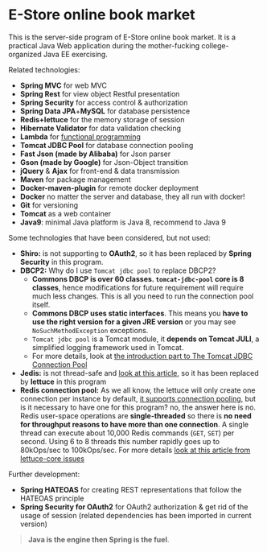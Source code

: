 # E-Store online book market

This is the server-side program of E-Store online book market. It is a practical Java Web application during the mother-fucking college-organized Java EE exercising. 

Related technologies:

* **Spring MVC** for web MVC
* **Spring Rest** for view object Restful presentation
* **Spring Security** for access control & authorization
* **Spring Data JPA**+**MySQL** for database persistence
* **Redis+lettuce** for the memory storage of session
* **Hibernate Validator** for data validation checking
* **Lambda** for [functional programming](https://flyingbytes.github.io/programming/java8/functional/part0/2017/01/16/Java8-Part0.html)
* **Tomcat JDBC Pool** for database connection pooling
* **Fast Json (made by Alibaba)** for Json parser
* **Gson (made by Google)** for Json-Object transition
* **jQuery** & **Ajax** for front-end & data transmission
* **Maven** for package management
* **Docker-maven-plugin** for remote docker deployment
* **Docker** no matter the server and database, they all run with docker!
* **Git** for versioning
* **Tomcat** as a web container
* **Java9**: minimal Java platform is Java 8, recommend to Java 9

Some technologies that have been considered, but not used:

* **Shiro:** is not supporting to **OAuth2**, so it has been replaced by **Spring Security** in this program.
* **DBCP2:** Why do I use `Tomcat jdbc pool` to replace DBCP2?
  * **Commons DBCP is over 60 classes. `tomcat-jdbc-pool` core is 8 classes**, hence modifications for future requirement will require much less changes. This is all you need to run the connection pool itself. 
  * **Commons DBCP uses static interfaces**. This means you **have to use the right version for a given JRE version** or you may see `NoSuchMethodException` exceptions.
  * `Tomcat jdbc pool` is a Tomcat module, it **depends on Tomcat JULI**, a simplified logging framework used in Tomcat.
  * For more details, look at [the introduction part to The Tomcat JDBC Connection Pool](https://tomcat.apache.org/tomcat-9.0-doc/jdbc-pool.html)
* **Jedis:** is not thread-safe and [look at this article](https://github.com/spring-projects/spring-session/issues/789), so it has been replaced by **lettuce** in this program
* **Redis connection pool:** As we all know, the lettuce will only create one connection per instance by default, [it supports connection pooling](https://github.com/lettuce-io/lettuce-core/wiki/Connection-Pooling), but is it necessary to have one for this program? no, the answer here is no. Redis user-space operations are **single-threaded** so there is **no need for throughput reasons to have more than one connection**. A single thread can execute about 10,000 Redis commands (`GET`, `SET`) per second. Using 6 to 8 threads this number rapidly goes up to 80kOps/sec to 100kOps/sec. For more details [look at this article from lettuce-core issues](https://github.com/lettuce-io/lettuce-core/issues/360)

Further development:

* **Spring HATEOAS** for creating REST representations that follow the HATEOAS principle
* **Spring Security for OAuth2** for OAuth2 authorization & get rid of the usage of session (related dependencies has been imported in current version)

> **Java is the engine then Spring is the fuel**.
